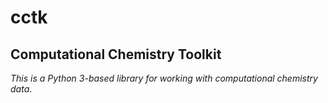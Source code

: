 # cctk
## Computational Chemistry Toolkit

*This is a Python 3-based library for working with computational chemistry data*.

